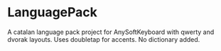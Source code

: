 LanguagePack
============

A catalan language pack project for AnySoftKeyboard with qwerty and dvorak layouts. Uses doubletap for accents. No dictionary added.
